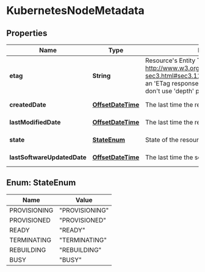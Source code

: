 

# KubernetesNodeMetadata

## Properties

| Name | Type | Description | Notes |
| ------------ | ------------- | ------------- | ------------- |
| **etag** | **String** | Resource&#39;s Entity Tag as defined in http://www.w3.org/Protocols/rfc2616/rfc2616-sec3.html#sec3.11 . Entity Tag is also added as an &#39;ETag response header to requests which don&#39;t use &#39;depth&#39; parameter.  |  [optional] [readonly] |
| **createdDate** | [**OffsetDateTime**](OffsetDateTime.md) | The last time the resource was created |  [optional] [readonly] |
| **lastModifiedDate** | [**OffsetDateTime**](OffsetDateTime.md) | The last time the resource has been modified |  [optional] [readonly] |
| **state** | [**StateEnum**](#StateEnum) | State of the resource. |  [optional] [readonly] |
| **lastSoftwareUpdatedDate** | [**OffsetDateTime**](OffsetDateTime.md) | The last time the software updated on node. |  [optional] [readonly] |



## Enum: StateEnum

| Name | Value |
| ---- | -----
| PROVISIONING | &quot;PROVISIONING&quot; |
| PROVISIONED | &quot;PROVISIONED&quot; |
| READY | &quot;READY&quot; |
| TERMINATING | &quot;TERMINATING&quot; |
| REBUILDING | &quot;REBUILDING&quot; |
| BUSY | &quot;BUSY&quot; |



